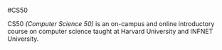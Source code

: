 #CS50







CS50 *(Computer Science 50)* is an on-campus and online introductory course on computer science taught at Harvard University and INFNET University.